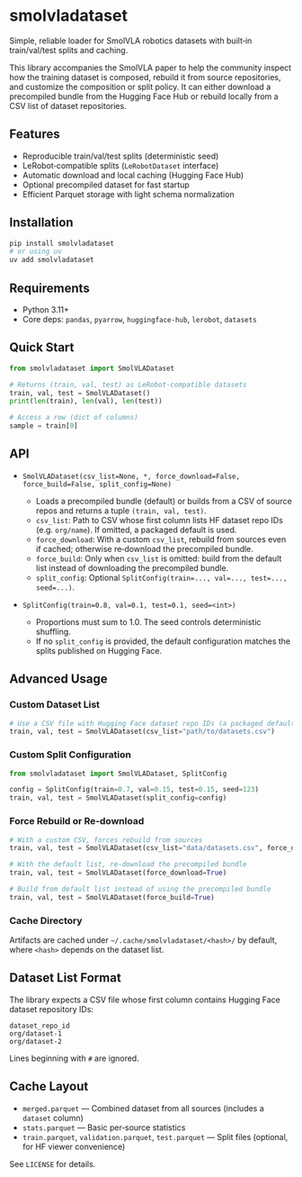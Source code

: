 # smolvladataset

Simple, reliable loader for SmolVLA robotics datasets with built‑in train/val/test splits and caching.

This library accompanies the SmolVLA paper to help the community inspect how the training dataset is composed, rebuild it from source repositories, and customize the composition or split policy. It can either download a precompiled bundle from the Hugging Face Hub or rebuild locally from a CSV list of dataset repositories.

## Features

- Reproducible train/val/test splits (deterministic seed)
- LeRobot‑compatible splits (`LeRobotDataset` interface)
- Automatic download and local caching (Hugging Face Hub)
- Optional precompiled dataset for fast startup
- Efficient Parquet storage with light schema normalization

## Installation

```bash
pip install smolvladataset
# or using uv
uv add smolvladataset
```

## Requirements

- Python 3.11+
- Core deps: `pandas`, `pyarrow`, `huggingface-hub`, `lerobot`, `datasets`

## Quick Start

```python
from smolvladataset import SmolVLADataset

# Returns (train, val, test) as LeRobot‑compatible datasets
train, val, test = SmolVLADataset()
print(len(train), len(val), len(test))

# Access a row (dict of columns)
sample = train[0]
```

## API

- `SmolVLADataset(csv_list=None, *, force_download=False, force_build=False, split_config=None)`

  - Loads a precompiled bundle (default) or builds from a CSV of source repos and returns a tuple `(train, val, test)`.
  - `csv_list`: Path to CSV whose first column lists HF dataset repo IDs (e.g. `org/name`). If omitted, a packaged default is used.
  - `force_download`: With a custom `csv_list`, rebuild from sources even if cached; otherwise re‑download the precompiled bundle.
  - `force_build`: Only when `csv_list` is omitted: build from the default list instead of downloading the precompiled bundle.
  - `split_config`: Optional `SplitConfig(train=..., val=..., test=..., seed=...)`.

- `SplitConfig(train=0.8, val=0.1, test=0.1, seed=<int>)`
  - Proportions must sum to 1.0. The seed controls deterministic shuffling.
  - If no `split_config` is provided, the default configuration matches the splits published on Hugging Face.

## Advanced Usage

### Custom Dataset List

```python
# Use a CSV file with Hugging Face dataset repo IDs (a packaged default is used if omitted)
train, val, test = SmolVLADataset(csv_list="path/to/datasets.csv")
```

### Custom Split Configuration

```python
from smolvladataset import SmolVLADataset, SplitConfig

config = SplitConfig(train=0.7, val=0.15, test=0.15, seed=123)
train, val, test = SmolVLADataset(split_config=config)
```

### Force Rebuild or Re‑download

```python
# With a custom CSV, forces rebuild from sources
train, val, test = SmolVLADataset(csv_list="data/datasets.csv", force_download=True)

# With the default list, re‑download the precompiled bundle
train, val, test = SmolVLADataset(force_download=True)

# Build from default list instead of using the precompiled bundle
train, val, test = SmolVLADataset(force_build=True)
```

### Cache Directory

Artifacts are cached under `~/.cache/smolvladataset/<hash>/` by default, where `<hash>` depends on the dataset list.

## Dataset List Format

The library expects a CSV file whose first column contains Hugging Face dataset repository IDs:

```csv
dataset_repo_id
org/dataset-1
org/dataset-2
```

Lines beginning with `#` are ignored.

## Cache Layout

- `merged.parquet` — Combined dataset from all sources (includes a `dataset` column)
- `stats.parquet` — Basic per‑source statistics
- `train.parquet`, `validation.parquet`, `test.parquet` — Split files (optional, for HF viewer convenience)

See `LICENSE` for details.
